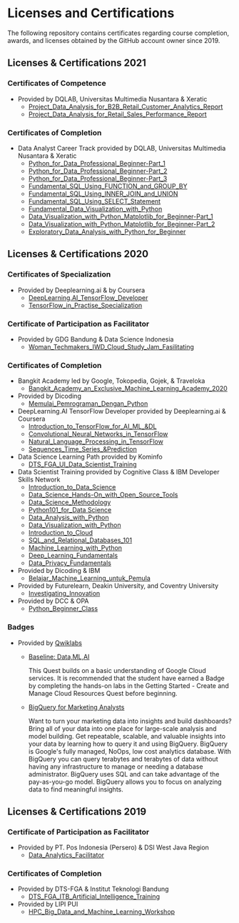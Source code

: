 # Licenses and Certifications
The following repository contains certificates regarding course completion, awards, and licenses obtained by the GitHub account owner since 2019.

## Licenses & Certifications 2021

### Certificates of Competence
- Provided by DQLAB, Universitas Multimedia Nusantara & Xeratic
  + [Project_Data_Analysis_for_B2B_Retail_Customer_Analytics_Report](licenses_certifications_2021/Project_Data_Analysis_for_B2B_Retail_Customer_Analytics_Report.pdf)
  + [Project_Data_Analysis_for_Retail_Sales_Performance_Report](licenses_certifications_2021/Project_Data_Analysis_for_B2B_Retail_Customer_Analytics_Report.pdf)
### Certificates of Completion
- Data Analyst Career Track provided by DQLAB, Universitas Multimedia Nusantara & Xeratic
  + [Python_for_Data_Professional_Beginner-Part_1](licenses_certifications_2021/_Python_for_Data_Professional_Beginner-Part_1.pdf)
  + [Python_for_Data_Professional_Beginner-Part_2](licenses_certifications_2021/_Python_for_Data_Professional_Beginner-Part_2.pdf)
  + [Python_for_Data_Professional_Beginner-Part_3](licenses_certifications_2021/_Python_for_Data_Professional_Beginner-Part_3.pdf)
  + [Fundamental_SQL_Using_FUNCTION_and_GROUP_BY](licenses_certifications_2021/Fundamental_SQL_Using_FUNCTION_and_GROUP_BY.pdf)
  + [Fundamental_SQL_Using_INNER_JOIN_and_UNION](licenses_certifications_2021/Fundamental_SQL_Using_INNER_JOIN_and_UNION.pdf)
  + [Fundamental_SQL_Using_SELECT_Statement](licenses_certifications_2021/Fundamental_SQL_Using_SELECT_Statement.pdf)
  + [Fundamental_Data_Visualization_with_Python](licenses_certifications_2021/Fundamental_Data_Visualization_with_Python.pdf)
  + [Data_Visualization_with_Python_Matplotlib_for_Beginner-Part_1](licenses_certifications_2021/Data_Visualization_with_Python_Matplotlib_for_Beginner-Part_1.pdf)
  + [Data_Visualization_with_Python_Matplotlib_for_Beginner-Part_2](licenses_certifications_2021/Data_Visualization_with_Python_Matplotlib_for_Beginner-Part_2.pdf)
  + [Exploratory_Data_Analysis_with_Python_for_Beginner](licenses_certifications_2021/Exploratory_Data_Analysis_with_Python_for_Beginner.pdf)
  
## Licenses & Certifications 2020
### Certificates of Specialization
- Provided by Deeplearning.ai & by Coursera
  + [DeepLearning.AI_TensorFlow_Developer](licenses_certifications_2020/DeepLearning.AI_TensorFlow_Developer.pdf)
  + [TensorFlow_in_Practise_Specialization](licenses_certifications_2020/TensorFlow_in_Practise_Specialization.pdf)

### Certificate of Participation as Facilitator
- Provided by GDG Bandung & Data Science Indonesia
  + [Woman_Techmakers_IWD_Cloud_Study_Jam_Fasilitating](licenses_certifications_2020/Woman_Techmakers_IWD_Cloud_Study_Jam_Fasilitating.pdf)

### Certificates of Completion
- Bangkit Academy led by Google, Tokopedia, Gojek, & Traveloka
  + [Bangkit_Academy_an_Exclusive_Machine_Learning_Academy_2020](https://github.com/noernimat/licenses-certifications/blob/main/licenses_certifications_2020/Bangkit_Academy_an_Exclusive_Machine_Learning_Academy_2020.pdf)
- Provided by Dicoding
  + [Memulai_Pemrograman_Dengan_Python](licenses_certifications_2020/Memulai_Pemrograman_Dengan_Python.pdf)
- DeepLearning.AI TensorFlow Developer provided by Deeplearning.ai & Coursera 
  + [Introduction_to_TensorFlow_for_AI_ML_&DL](licenses_certifications_2020/Introduction_to_TensorFlow_for_AI_ML_&DL.pdf)
  + [Convolutional_Neural_Networks_in_TensorFlow](licenses_certifications_2020/Convolutional_Neural_Networks_in_TensorFlow.pdf)
  + [Natural_Language_Processing_in_TensorFlow](licenses_certifications_2020/Natural_Language_Processing_in_TensorFlow.pdf)
  + [Sequences_Time_Series_&Prediction](licenses_certifications_2020/Sequences_Time_Series_&Prediction.pdf)
- Data Science Learning Path provided by Kominfo
  + [DTS_FGA_UI_Data_Scientist_Training](licenses_certifications_2020/DTS_FGA_UI_Data_Scientist_Training.pdf)
- Data Scientist Training provided by Cognitive Class & IBM Developer Skills Network
  + [Introduction_to_Data_Science](licenses_certifications_2020/Introduction_to_Data_Science.pdf)
  + [Data_Science_Hands-On_with_Open_Source_Tools](licenses_certifications_2020/Data_Science_Hands-On_with_Open_Source_Tools.pdf)
  + [Data_Science_Methodology](licenses_certifications_2020/Data_Science_Methodology.pdf)
  + [Python101_for_Data Science](licenses_certifications_2020/Python101_for_Data%20Science.pdf)
  + [Data_Analysis_with_Python](licenses_certifications_2020/Data_Analysis_with_Python.pdf)
  + [Data_Visualization_with_Python](licenses_certifications_2020/Data_Visualization_with_Python.pdf)
  + [Introduction_to_Cloud](licenses_certifications_2020/Introduction_to_Cloud.pdf)
  + [SQL_and_Relational_Databases_101](licenses_certifications_2020/SQL_and_Relational_Databases_101.pdf)
  + [Machine_Learning_with_Python](licenses_certifications_2020/Machine_Learning_with_Python.pdf)
  + [Deep_Learning_Fundamentals](licenses_certifications_2020/Deep_Learning_Fundamentals.pdf)
  + [Data_Privacy_Fundamentals](licenses_certifications_2020/Data_Privacy_Fundamentals.pdf)
- Provided by Dicoding & IBM
  + [Belajar_Machine_Learning_untuk_Pemula](licenses_certifications_2020/Belajar_Machine_Learning_untuk_Pemula.pdf)
- Provided by Futurelearn, Deakin University, and Coventry University
  + [Investigating_Innovation](licenses_certifications_2020/Investigating_Innovation.pdf)
- Provided by DCC & OPA 
  + [Python_Beginner_Class](licenses_certifications_2020/Python_Beginner_Class.pdf)

### Badges
- Provided by [Qwiklabs](https://www.qwiklabs.com/public_profiles/8ff4f9dc-f70c-44f0-ae1c-4e7850b3c937)
  + [Baseline: Data,ML,AI](licenses_certifications_2020/badges_baseline_data_ml_ai.png) 

    This Quest builds on a basic understanding of Google Cloud services. It is recommended that the student have earned a Badge by completing the hands-on labs in the Getting Started - Create and Manage Cloud Resources Quest before beginning.
 
  + [BigQuery for Marketing Analysts](licenses_certifications_2020/badges_bigquery_for_marketing_analysts.png)
    
    Want to turn your marketing data into insights and build dashboards? Bring all of your data into one place for large-scale analysis and model building. Get repeatable, scalable, and valuable insights into your data by learning how to query it and using BigQuery. BigQuery is Google's fully managed, NoOps, low cost analytics database. With BigQuery you can query terabytes and terabytes of data without having any infrastructure to manage or needing a database administrator. BigQuery uses SQL and can take advantage of the pay-as-you-go model. BigQuery allows you to focus on analyzing data to find meaningful insights.
    
## Licenses & Certifications 2019
### Certificate of Participation as Facilitator 
- Provided by PT. Pos Indonesia (Persero) & DSI West Java Region
  + [Data_Analytics_Facilitator](licenses_certifications_2019/Data_Analytics_Facilitator.pdf) 

### Certificates of Completion
- Provided by DTS-FGA & Institut Teknologi Bandung
  + [DTS_FGA_ITB_Artificial_Intelligence_Training](licenses_certifications_2019/DTS_FGA_ITB_Artificial_Intelligence_Training.pdf)
- Provided by LIPI PUI
  + [HPC_Big_Data_and_Machine_Learning_Workshop](licenses_certifications_2019/HPC_Big_Data_and_Machine_Learning_Workshop.pdf) 



